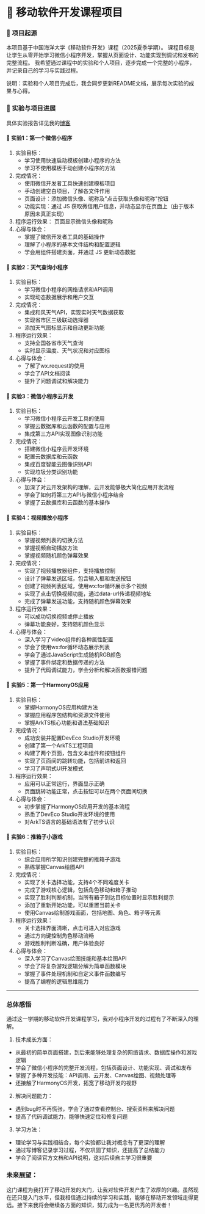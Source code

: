 # 📱 移动软件开发课程项目

### 🌟 项目起源

本项目基于中国海洋大学《移动软件开发》课程（2025夏季学期）。
课程目标是让学生从零开始学习微信小程序开发，掌握从页面设计、功能实现到调试和发布的完整流程。
我希望通过课程中的实验和个人项目，逐步完成一个完整的小程序，并记录自己的学习与实践过程。

说明：实验和个人项目完成后，我会同步更新README文档，展示每次实验的成果与心得。

### 🧩 实验与项目进展

具体实验报告详见我的[博客](https://subingchunk-hue.github.io/chunk.github.io/)

#### 🚩 实验1：第一个微信小程序
1. 实验目标：
   - 学习使用快速启动模板创建小程序的方法
   - 学习不使用模板手动创建小程序的方法
2. 完成情况：
   - 使用微信开发者工具快速创建模板项目
   - 手动创建空白项目，了解各文件作用
   - 页面设计：添加微信头像、昵称及"点击获取头像和昵称"按钮
   - 功能实现：通过 JS 获取微信用户信息，并动态显示在页面上（由于版本原因未真正实现）
3. 程序运行效果：
   页面显示微信头像和昵称
4. 心得与体会：
   - 掌握了微信开发者工具的基础操作
   - 理解了小程序的基本文件结构和配置逻辑
   - 学会用组件搭建页面，并通过 JS 更新动态数据

#### 🚩 实验2：天气查询小程序
1. 实验目标：
   - 学习微信小程序的网络请求和API调用
   - 实现动态数据展示和用户交互
2. 完成情况：
   - 集成和风天气API，实现实时天气数据获取
   - 实现省市区三级联动选择器
   - 添加天气图标显示和自动更新功能
3. 程序运行效果：
   - 支持全国各省市天气查询
   - 实时显示温度、天气状况和对应图标
4. 心得与体会：
   - 了解了wx.request的使用
   - 学会了API文档阅读
   - 提升了问题调试和解决能力

#### 🚩 实验3：微信小程序云开发
1. 实验目标：
   - 学习微信小程序云开发工具的使用
   - 掌握云数据库和云函数的配置与应用
   - 集成第三方API实现图像识别功能
2. 完成情况：
   - 搭建微信小程序云开发环境
   - 配置云数据库和云函数
   - 集成百度智能云图像识别API
   - 实现垃圾分类识别功能
3. 心得与体会：
   - 加深了对云开发架构的理解，云开发能够极大简化应用开发流程
   - 学会了如何将第三方API与微信小程序结合
   - 掌握了云数据库和云函数的基本操作

#### 🚩 实验4：视频播放小程序
1. 实验目标：
   - 掌握视频列表的切换方法
   - 掌握视频自动播放方法
   - 掌握视频随机颜色弹幕效果
2. 完成情况：
   - 实现了视频播放器组件，支持播放控制
   - 设计了弹幕发送区域，包含输入框和发送按钮
   - 创建了视频列表区域，使用wx:for循环展示多个视频
   - 实现了点击切换视频功能，通过data-url传递视频地址
   - 完成了弹幕发送功能，支持随机颜色弹幕效果
3. 程序运行效果：
   - 可以成功切换视频或停止播放
   - 弹幕功能良好，支持随机颜色显示
4. 心得与体会：
   - 深入学习了video组件的各种属性配置
   - 学会了使用wx:for循环动态展示列表
   - 学会了通过JavaScript生成随机RGB颜色
   - 掌握了事件绑定和数据传递的方法
   - 提升了代码调试能力，学会分析和解决函数报错问题

#### 🚩 实验5：第一个HarmonyOS应用
1. 实验目标：
   - 掌握HarmonyOS应用构建方法
   - 掌握应用程序包结构和资源文件使用
   - 掌握ArkTS核心功能和语法基础知识
2. 完成情况：
   - 成功安装并配置DevEco Studio开发环境
   - 创建了第一个ArkTS工程项目
   - 构建了两个页面，包含文本组件和按钮组件
   - 实现了页面间的跳转功能，包括前进和返回
   - 学习了声明式UI开发模式
3. 程序运行效果：
   - 应用可以正常运行，界面显示正确
   - 页面跳转功能正常，点击按钮可以在两个页面间切换
4. 心得与体会：
   - 初步掌握了HarmonyOS应用开发的基本流程
   - 熟悉了DevEco Studio开发环境的使用
   - 对ArkTS语言的基础语法有了初步认识

#### 🚩 实验6：推箱子小游戏
1. 实验目标：
   - 综合应用所学知识创建完整的推箱子游戏
   - 熟练掌握Canvas绘图API
2. 完成情况：
   - 实现了关卡选择功能，支持4个不同难度关卡
   - 完成了游戏核心逻辑，包括角色移动和箱子推动
   - 实现了胜利判断机制，当所有箱子到达目标位置时显示胜利提示
   - 添加了重新开始功能，可以重置当前关卡
   - 使用Canvas绘制游戏画面，包括地图、角色、箱子等元素
3. 程序运行效果：
   - 关卡选择界面清晰，点击可进入对应游戏
   - 通过方向键控制角色移动流畅
   - 游戏胜利判断准确，用户体验良好
4. 心得与体会：
   - 深入学习了Canvas绘图技能和基本绘图API
   - 学会了将复杂游戏逻辑分解为简单函数模块
   - 掌握了事件处理机制和自定义事件函数编写
   - 提高了编程的逻辑思维能力

---

### 总体感悟

通过这一学期的移动软件开发课程学习，我对小程序开发的过程有了不断深入的理解。

1. 技术成长方面：
- 从最初的简单页面搭建，到后来能够处理复杂的网络请求、数据库操作和游戏逻辑
- 学会了微信小程序的完整开发流程，包括页面设计、功能实现、调试和发布
- 掌握了多种开发技能：API调用、云开发、Canvas绘图、视频处理等
- 还接触了HarmonyOS开发，拓宽了移动开发的视野

2. 解决问题能力：
- 遇到bug时不再慌张，学会了通过查看控制台、搜索资料来解决问题
- 提高了代码调试能力，能够快速定位和修复问题

3. 学习方法：
- 理论学习与实践相结合，每个实验都让我对概念有了更深的理解
- 通过写博客记录学习过程，不仅巩固了知识，还提高了总结能力
- 学会了阅读官方文档和API说明，这对后续自主学习很重要

### 未来展望：
这门课程为我打开了移动开发的大门，让我对软件开发产生了浓厚的兴趣。虽然现在还只是入门水平，但我相信通过持续的学习和实践，能够在移动开发领域走得更远。接下来我将会继续各方面的知识，努力成为一名更优秀的开发者！
